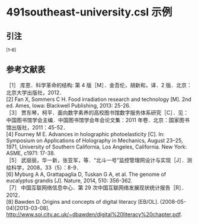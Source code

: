 # 491southeast-university.csl 示例

<!-- 此文件由脚本自动生成，请勿手动修改！ -->

## 引注

<sup>[1–8]</sup>

## 参考文献表

<div class="csl-bib-body second-field-align-flush">
  <div class="csl-entry">［1］	库恩．科学革命的结构: 第 4 版［M］．金吾伦，胡新和，译．2 版．北京：北京大学出版社，2012．</div>
  <div class="csl-entry">[2]	Fan X, Sommers C H. Food irradiation research and technology [M]. 2nd ed. Ames, Iowa: Blackwell Publishing, 2013: 25-26.</div>
  <div class="csl-entry">［3］	贾东琴，柯平．面向数字素养的高校图书馆数字服务体系研究［C］．见：中国图书馆学会主编．中国图书馆学会年会论文集：2011 年卷．北京：国家图书馆出版社，2011：45-52．</div>
  <div class="csl-entry">[4]	Fourney M E. Advances in holographic photoelasticity [C]. In: Symposium on Applications of Holography in Mechanics, August 23–25, 1971, University of Southern California, Los Angeles, California. New York: ASME, c1971: 17-38.</div>
  <div class="csl-entry">［5］	武丽丽，华一新，张亚军，等．“北斗一号”监控管理网设计与实现［J］．测绘科学，2008，33（5）：8-9．</div>
  <div class="csl-entry">[6]	Myburg A A, Grattapaglia D, Tuskan G A, et al. The genome of eucalyptus grandis [J]. Nature, 2014, 510: 356-362.</div>
  <div class="csl-entry">［7］	中国互联网络信息中心．第 29 次中国互联网络发展现状统计报告［R］．2012．</div>
  <div class="csl-entry">[8]	Bawden D. Origins and concepts of digital literacy [EB/OL]. (2008-05-04)[2013-03-08]. <a href="http://www.soi.city.ac.uk/~dbawden/digital%20literacy%20chapter.pdf">http://www.soi.city.ac.uk/~dbawden/digital%20literacy%20chapter.pdf</a>.</div>
</div>
